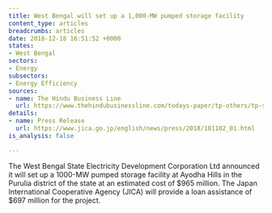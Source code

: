 ```yaml
---
title: West Bengal will set up a 1,000-MW pumped storage facility
content_type: articles
breadcrumbs: articles
date: 2018-12-18 16:51:52 +0000
states:
- West Bengal
sectors:
- Energy
subsectors:
- Energy Efficiency
sources:
- name: The Hindu Business Line
  url: https://www.thehindubusinessline.com/todays-paper/tp-others/tp-states/article25512600.ece
details:
- name: Press Release
  url: https://www.jica.go.jp/english/news/press/2018/181102_01.html
is_analysis: false

---
```

The West Bengal State Electricity Development Corporation Ltd announced it will set up a 1000-MW pumped storage facility at Ayodha Hills in the Purulia district of the state at an estimated cost of $965 million. The Japan International Cooperative Agency (JICA) will provide a loan assistance of $697 million for the project.   